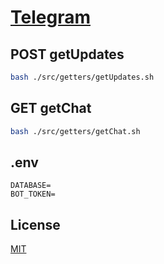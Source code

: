 # [Telegram]()

## POST getUpdates

```sh
bash ./src/getters/getUpdates.sh
```

## GET getChat

```sh
bash ./src/getters/getChat.sh
```

## .env

```
DATABASE=
BOT_TOKEN=

```

## License

[MIT](./LICENSE)
